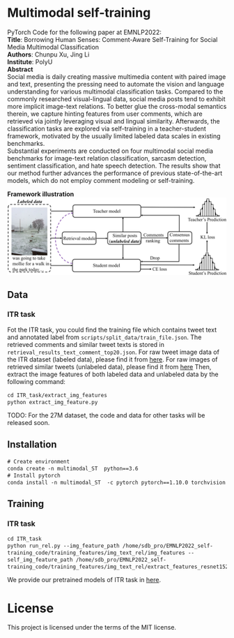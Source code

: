 # Multimodal self-training  
PyTorch Code for the following paper at EMNLP2022:  
**Title**: Borrowing Human Senses: Comment-Aware Self-Training for
Social Media Multimodal Classification  
**Authors**: Chunpu Xu, Jing Li\
**Institute**: PolyU\
**Abstract**  
Social media is daily creating massive multimedia content with paired image and text, 
presenting the pressing need to automate the vision and language understanding for various 
multimodal classification tasks. Compared to the commonly researched visual-lingual data, 
social media posts tend to exhibit more implicit image-text relations.
To better glue the cross-modal semantics therein, we capture hinting features from user comments, 
which are retrieved via jointly leveraging visual and lingual similarity.
Afterwards, the classification tasks are explored via self-training in a teacher-student framework,
motivated by the usually limited labeled data scales in existing benchmarks.  
Substantial experiments are conducted on four multimodal social media benchmarks for image-text 
relation classification, sarcasm detection, sentiment classification, and hate speech detection.
The results show that our method further advances the performance of previous state-of-the-art models, 
which do not employ comment modeling or self-training.


**Framework illustration**\
![avatar](model.png)

## Data
### ITR task
Fot the ITR task, you could find the training file which contains tweet text and annotated label from `scripts/split_data/train_file.json`. 
The retrieved comments and similar tweet texts is stored in `retrieval_results_text_comment_top20.json`. 
For raw tweet image data of the ITR dataset (labeled data), please find it from [here](https://connectpolyu-my.sharepoint.com/:u:/g/personal/21038672r_connect_polyu_hk/EbK0jcZ7bkRJrOURLgL8cj8BioN6G84fN1f1qrX0tgaQ-Q?e=9BgUhQ). 
For raw images of retrieved similar tweets (unlabeled data), please find it from [here](https://connectpolyu-my.sharepoint.com/:u:/g/personal/21038672r_connect_polyu_hk/Eaud2hCia5pMklF-Q4TWKqUBaw9t3o_MymLlCmRcJdXGBg?e=J7XDrU)
Then, extract the image features of both labeled data and unlabeled data by the following command:
```
cd ITR_task/extract_img_features
python extract_img_feature.py
```
TODO: For the 27M dataset, the code and data for other tasks will be released soon.
## Installation
```
# Create environment
conda create -n multimodal_ST  python==3.6
# Install pytorch 
conda install -n multimodal_ST  -c pytorch pytorch==1.10.0 torchvision
```

## Training
### ITR task
```
cd ITR_task
python run_rel.py --img_feature_path /home/sdb_pro/EMNLP2022_self-training_code/training_features/img_text_rel/img_features --self_img_feature_path /home/sdb_pro/EMNLP2022_self-training_code/training_features/img_text_rel/extract_features_resnet152_3
```
We provide our pretrained models of ITR task in [here](https://connectpolyu-my.sharepoint.com/:u:/g/personal/21038672r_connect_polyu_hk/ERzpdx2oPPtBtBRDzc3Dqk0BK3ZuBeW_QtS8BabwGvkKgg?e=nYDglq).


# License
This project is licensed under the terms of the MIT license. 